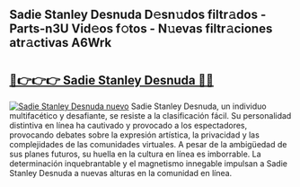 ## Sadie Stanley Desnuda D𝚎sn𝚞dos filtr𝚊dos - Parts-n3U Vid𝚎os f𝚘tos - N𝚞evas filtr𝚊ciones atr𝚊ctivas A6Wrk

# <h2><a href="http://mb4n73.tromn.icu/?c=Sadie+Stanley+Desnuda">🔗👉👉👉 Sadie Stanley Desnuda 🔗🔗</a></h2>

[![Sadie Stanley Desnuda nuevo](https://i.imgur.com/pEAQMta.gif)](http://mb4n73.tromn.icu/?c=Sadie+Stanley+Desnuda)
Sadie Stanley Desnuda, un individuo multifacético y desafiante, se resiste a la clasificación fácil. Su personalidad distintiva en línea ha cautivado y provocado a los espectadores, provocando debates sobre la expresión artística, la privacidad y las complejidades de las comunidades virtuales. A pesar de la ambigüedad de sus planes futuros, su huella en la cultura en línea es imborrable. La determinación inquebrantable y el magnetismo innegable impulsan a Sadie Stanley Desnuda a nuevas alturas en la comunidad en línea.
